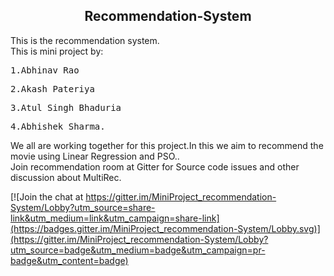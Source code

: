 


<h2 align="center">Recommendation-System </h2>
This is the recommendation system.<br>
This is mini project by:<br>
  <pre>1.Abhinav Rao </pre>
  <pre>2.Akash Pateriya </pre>
  <pre>3.Atul Singh Bhaduria</pre>
  <pre>4.Abhishek Sharma.</pre>
We all are working together for this project.In this we aim to recommend the movie using Linear Regression and PSO..<br>
Join recommendation room at Gitter for Source code issues and other discussion about MultiRec.<br> 

[![Join the chat at https://gitter.im/MiniProject_recommendation-System/Lobby?utm_source=share-link&utm_medium=link&utm_campaign=share-link](https://badges.gitter.im/MiniProject_recommendation-System/Lobby.svg)](https://gitter.im/MiniProject_recommendation-System/Lobby?utm_source=badge&utm_medium=badge&utm_campaign=pr-badge&utm_content=badge)
